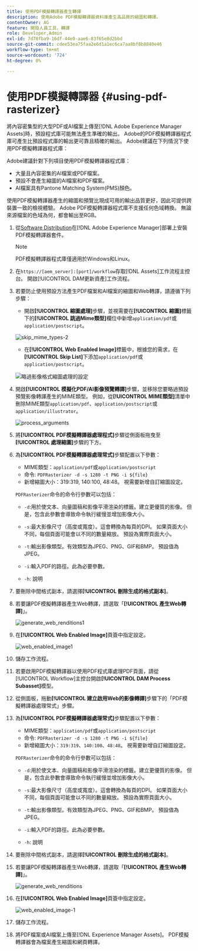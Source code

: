 ```yaml
---
title: 使用PDF模擬轉譯器產生轉譯
description: 使用Adobe PDF模擬轉譯器資料庫產生高品質的縮圖和轉譯。
contentOwner: AG
feature: 開發人員工具，轉譯
role: Developer,Admin
exl-id: 7d78fba9-16df-44e0-aae6-83f65e8d2bbd
source-git-commit: cdee53ea75faa2e6d1a1ec6ca7aa8bf8b8840e46
workflow-type: tm+mt
source-wordcount: '724'
ht-degree: 0%

---
```


# 使用PDF模擬轉譯器 {#using-pdf-rasterizer}

將內容密集型的大型PDF或AI檔案上傳至[!DNL Adobe Experience Manager Assets]時，預設程式庫可能無法產生準確的輸出。 Adobe的PDF模擬轉譯器程式庫可產生比預設程式庫的輸出更可靠且精確的輸出。 Adobe建議在下列情況下使用PDF模擬轉譯器程式庫：

Adobe建議針對下列項目使用PDF模擬轉譯器程式庫：

* 大量且內容密集的AI檔案或PDF檔案。
* 預設不會產生縮圖的AI檔案和PDF檔案。
* AI檔案具有Pantone Matching System(PMS)顏色。

使用PDF模擬轉譯器產生的縮圖和預覽比現成可用的輸出品質更好，因此可提供跨裝置一致的檢視體驗。 Adobe PDF模擬轉譯器程式庫不支援任何色域轉換。 無論來源檔案的色域為何，都會輸出至RGB。

1. 從[Software Distribution](https://experience.adobe.com/#/downloads/content/software-distribution/en/aem.html?package=/content/software-distribution/en/details.html/content/dam/aem/public/adobe/packages/cq650/product/assets/aem-assets-pdf-rasterizer-pkg-4.4.zip)在[!DNL Adobe Experience Manager]部署上安裝PDF模擬轉譯器套件。

   >[!NOTE]
   >
   >PDF模擬轉譯器程式庫僅適用於Windows和Linux。

1. 在`https://[aem_server]:[port]/workflow`存取[!DNL Assets]工作流程主控台。 開啟[!UICONTROL DAM更新資產]工作流程。

1. 若要防止使用預設方法產生PDF檔案和AI檔案的縮圖和Web轉譯，請遵循下列步驟：

   * 開啟&#x200B;**[!UICONTROL 縮圖處理]**&#x200B;步驟，並視需要在&#x200B;**[!UICONTROL 縮圖]**&#x200B;標籤下的&#x200B;**[!UICONTROL 跳過Mime類型]**&#x200B;欄位中新增`application/pdf`或`application/postscript`。

   ![skip_mime_types-2](assets/skip_mime_types-2.png)

   * 在&#x200B;**[!UICONTROL Web Enabled Image]**&#x200B;標籤中，根據您的需求，在&#x200B;**[!UICONTROL Skip List]**&#x200B;下添加`application/pdf`或`application/postscript`。

   ![略過影像格式縮圖處理的設定](assets/web_enabled_imageskiplist.png)

1. 開啟&#x200B;**[!UICONTROL 模擬化PDF/AI影像預覽轉譯]**&#x200B;步驟，並移除您要略過預設預覽影像轉譯產生的MIME類型。 例如，從&#x200B;**[!UICONTROL MIME類型]**&#x200B;清單中刪除MIME類型`application/pdf`、`application/postscript`或`application/illustrator`。

   ![process_arguments](assets/process_arguments.png)

1. 將&#x200B;**[!UICONTROL PDF模擬轉譯器處理程式]**&#x200B;步驟從側面板拖曳至&#x200B;**[!UICONTROL 處理縮圖]**&#x200B;步驟的下方。
1. 為&#x200B;**[!UICONTROL PDF模擬轉譯器處理常式]**&#x200B;步驟配置以下參數：

   * MIME類型：`application/pdf`或`application/postscript`
   * 命令: `PDFRasterizer -d -s 1280 -t PNG -i ${file}`
   * 新增縮圖大小：319:319, 140:100, 48:48。 視需要新增自訂縮圖設定。

   `PDFRasterizer`命令的命令行參數可以包括：

   * `-d`:用於使文本、向量圖稿和影像平滑渲染的標籤。建立更優質的影像。 但是，包含此參數會導致命令執行緩慢並增加影像大小。

   * `-s`:最大影像尺寸（高度或寬度）。這會轉換為每頁的DPI。 如果頁面大小不同，每個頁面可能會以不同的數量縮放。 預設為實際頁面大小。

   * `-t`:輸出影像類型。有效類型為JPEG、PNG、GIF和BMP。 預設值為JPEG。

   * `-i`:輸入PDF的路徑。此為必要參數。

   * `-h`: 說明


1. 要刪除中間格式副本，請選擇&#x200B;**[!UICONTROL 刪除生成的格式副本]**。
1. 若要讓PDF模擬轉譯器產生Web轉譯，請選取「**[!UICONTROL 產生Web轉譯]**」。

   ![generate_web_renditions1](assets/generate_web_renditions1.png)

1. 在&#x200B;**[!UICONTROL Web Enabled Image]**&#x200B;頁簽中指定設定。

   ![web_enabled_image1](assets/web_enabled_image1.png)

1. 儲存工作流程。
1. 若要啟用PDF模擬轉譯器以使用PDF程式庫處理PDF頁面，請從[!UICONTROL Workflow]主控台開啟&#x200B;**[!UICONTROL DAM Process Subasset]**&#x200B;模型。
1. 從側面板，拖動&#x200B;**[!UICONTROL 建立啟用Web的影像轉譯]**&#x200B;步驟下的「PDF模擬轉譯器處理常式」步驟。
1. 為&#x200B;**[!UICONTROL PDF模擬轉譯器處理常式]**&#x200B;步驟配置以下參數：

   * MIME類型：`application/pdf`或`application/postscript`
   * 命令: `PDFRasterizer -d -s 1280 -t PNG -i ${file}`
   * 新增縮圖大小：`319:319`、`140:100`、`48:48`。 視需要新增自訂縮圖設定。

   `PDFRasterizer`命令的命令行參數可以包括：

   * `-d`:用於使文本、向量圖稿和影像平滑渲染的標籤。建立更優質的影像。 但是，包含此參數會導致命令執行緩慢並增加影像大小。

   * `-s`:最大影像尺寸（高度或寬度）。這會轉換為每頁的DPI。 如果頁面大小不同，每個頁面可能會以不同的數量縮放。 預設為實際頁面大小。

   * `-t`:輸出影像類型。有效類型為JPEG、PNG、GIF和BMP。 預設值為JPEG。

   * `-i`:輸入PDF的路徑。此為必要參數。

   * `-h`: 說明


1. 要刪除中間格式副本，請選擇&#x200B;**[!UICONTROL 刪除生成的格式副本]**。
1. 若要讓PDF模擬轉譯器產生Web轉譯，請選取「**[!UICONTROL 產生Web轉譯]**」。

   ![generate_web_renditions](assets/generate_web_renditions.png)

1. 在&#x200B;**[!UICONTROL Web Enabled Image]**&#x200B;頁簽中指定設定。

   ![web_enabled_image-1](assets/web_enabled_image-1.png)

1. 儲存工作流程。
1. 將PDF檔案或AI檔案上傳至[!DNL Experience Manager Assets]。 PDF模擬轉譯器會為檔案產生縮圖和網頁轉譯。
